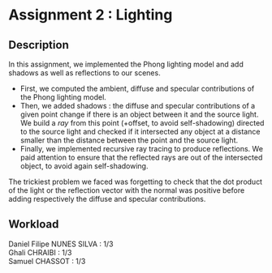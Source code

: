 # Assignment 2 : Lighting

## Description
In this assignment, we implemented the Phong lighting model and add shadows as well as reflections to our scenes.

- First, we computed the ambient, diffuse and specular contributions of the Phong lighting model.
- Then, we added shadows : the diffuse and specular contributions of a given point change if there is an object between it and the source light. We build a _ray_ from this point (+offset, to avoid self-shadowing) directed to the source light and checked if it intersected any object at a distance smaller than the distance between the point and the source light.
- Finally, we implemented recursive ray tracing to produce reflections. We paid attention to ensure that the reflected rays are out of the intersected object, to avoid again self-shadowing.

The trickiest problem we faced was forgetting to check that the dot product of the light or the reflection vector with the normal was positive before adding respectively the diffuse and specular contributions.

## Workload
Daniel Filipe NUNES SILVA : 1/3  
Ghali CHRAIBI : 1/3  
Samuel CHASSOT : 1/3
